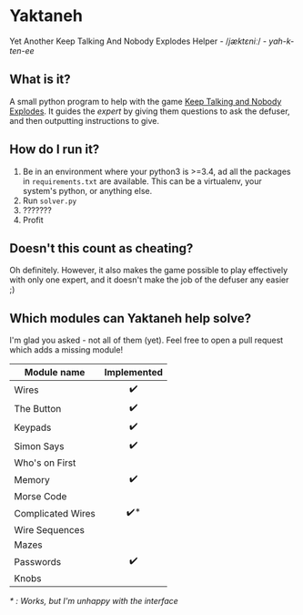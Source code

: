 # Yaktaneh
Yet Another Keep Talking And Nobody Explodes Helper - /_jæktɛniː_/ - _yah-k-ten-ee_

## What is it?
A small python program to help with the game [Keep Talking and Nobody Explodes](http://www.keeptalkinggame.com/). It guides the _expert_ by giving them questions to ask the defuser, and then outputting instructions to give.

## How do I run it?
1. Be in an environment where your python3 is >=3.4, ad all the packages in ```requirements.txt``` are available. This can be a virtualenv, your system's python, or anything else.
2. Run ```solver.py```
3. ???????
4. Profit

## Doesn't this count as cheating?
Oh definitely.
However, it also makes the game possible to play effectively with only one expert, and it doesn't make the job of the defuser any easier ;)

## Which modules can Yaktaneh help solve?
I'm glad you asked - not all of them (yet). Feel free to open a pull request which adds a missing module!

| Module name       | Implemented         |
| ----------------- |:-------------------:|
| Wires             | :heavy_check_mark:  |
| The Button        | :heavy_check_mark:  |
| Keypads           | :heavy_check_mark:  |
| Simon Says        | :heavy_check_mark:  |
| Who's on First    |                     |
| Memory            | :heavy_check_mark:  |
| Morse Code        |                     |
| Complicated Wires | :heavy_check_mark:* |
| Wire Sequences    |                     |
| Mazes             |                     |
| Passwords         | :heavy_check_mark:  |
| Knobs             |                     |

_* : Works, but I'm unhappy with the interface_
